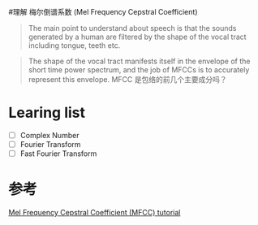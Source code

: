 #理解 梅尔倒谱系数 (Mel Frequency Cepstral Coefficient)

> The main point to understand about speech is that the sounds generated by a human are filtered by the shape of the vocal tract including tongue, teeth etc.

> The shape of the vocal tract manifests itself in the envelope of the short time power spectrum, and the job of MFCCs is to accurately represent this envelope.
MFCC 是包络的前几个主要成分吗？

# Learing list
- [ ] Complex Number
- [ ] Fourier Transform
- [ ] Fast Fourier Transform

# 参考

[Mel Frequency Cepstral Coefficient (MFCC) tutorial](http://practicalcryptography.com/miscellaneous/machine-learning/guide-mel-frequency-cepstral-coefficients-mfccs/)
